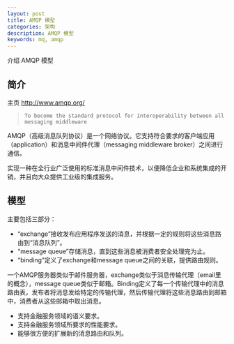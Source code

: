 ```yaml
---
layout: post
title: AMQP 模型
categories: 架构
description: AMQP 模型
keywords: mq, amqp
---
```


介绍 AMQP 模型

## 简介

主页 http://www.amqp.org/

> `To become the standard protocol for interoperability between all messaging middleware`

AMQP（高级消息队列协议）是一个网络协议。它支持符合要求的客户端应用（application）和消息中间件代理（messaging middleware broker）之间进行通信。

实现一种在全行业广泛使用的标准消息中间件技术，以便降低企业和系统集成的开销，并且向大众提供工业级的集成服务。

## 模型

主要包括三部分：

- “exchange”接收发布应用程序发送的消息，并根据一定的规则将这些消息路由到“消息队列”。
- “message queue”存储消息，直到这些消息被消费者安全处理完为止。
- “binding”定义了exchange和message queue之间的关联，提供路由规则。

一个AMQP服务器类似于邮件服务器，exchange类似于消息传输代理（email里的概念），message queue类似于邮箱。Binding定义了每一个传输代理中的消息路由表，发布者将消息发给特定的传输代理，然后传输代理将这些消息路由到邮箱中，消费者从这些邮箱中取出消息。

- 支持金融服务领域的语义要求。
- 支持金融服务领域所要求的性能要求。
- 能够很方便的扩展新的消息路由和队列。
